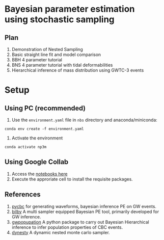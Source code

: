 # Bayesian parameter estimation using stochastic sampling


## Plan

1. Demonstration of Nested Sampling
1. Basic straight line fit and model comparison
1. BBH 4 parameter tutorial
1. BNS 4 parameter tutorial with tidal deformabilities
1. Hierarchical inference of mass distribution using GWTC-3 events



# Setup

## Using PC (recommended)

1. Use the `environment.yaml` file in `nbs` directory and anaconda/miniconda:

`conda env create -f environment.yaml`


1. Activate the environment

`conda activate np3m`


## Using Google Collab

1. Access the [notebooks here](https://drive.google.com/drive/folders/1mnpEiPGslupK0leCbBySvaTp4jhkPaDh?usp=sharing)
1. Execute the approriate cell to install the requisite packages.


## References
1. [pycbc](https://pycbc.org/) for generating waveforms, bayesian inference PE on GW events.
1. [bilby](https://github.com/bilby-dev/bilby) A multi sampler equipped Bayesian PE tool, primarily developed for GW inference.
1. [gwpopupation](https://github.com/ColmTalbot/gwpopulation) A python package to carry out Bayesian Hierarchical inference to infer population properties of CBC events.
1. [dynesty](https://dynesty.readthedocs.io/en/v2.1.5/) A dynamic nested monte carlo sampler.



